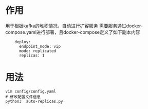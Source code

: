 # 作用
用于根据kafka的堆积情况，自动进行扩容服务
需要服务通过docker-compose.yaml进行部署，且docker-compose定义了如下副本内容 
``` shell
    deploy:
      endpoint_mode: vip
      mode: replicated
      replicas: 1
```


# 用法
``` shell 
vim config/config.yaml
# 修改配置文件信息
python3  auto-replicas.py
```
